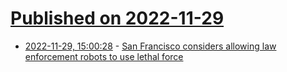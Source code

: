 # [Published on 2022-11-29](index.md)

* [2022-11-29, 15:00:28](https://news.ycombinator.com/item?id=33788381) - [San Francisco considers allowing law enforcement robots to use lethal force](https://www.npr.org/2022/11/28/1139523832/san-francisco-considers-allowing-law-enforcement-robots-to-use-lethal-force)
